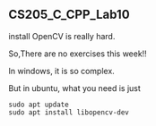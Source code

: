 <!--
 * @Github: https://github.com/Certseeds
 * @Organization: SUSTech
 * @Author: nanoseeds
 * @Date: 2020-06-09 08:40:55
 * @LastEditors: nanoseeds
 * @LastEditTime: 2020-06-09 08:41:48
 * @License: CC-BY-NC-SA_V4_0 or any later version 
 -->

## CS205_C_CPP_Lab10

install OpenCV is really hard.

So,There are no exercises this week!!

In windows, it is so complex.

But in ubuntu, what you need is just

``` shell
sudo apt update
sudo apt install libopencv-dev
```
